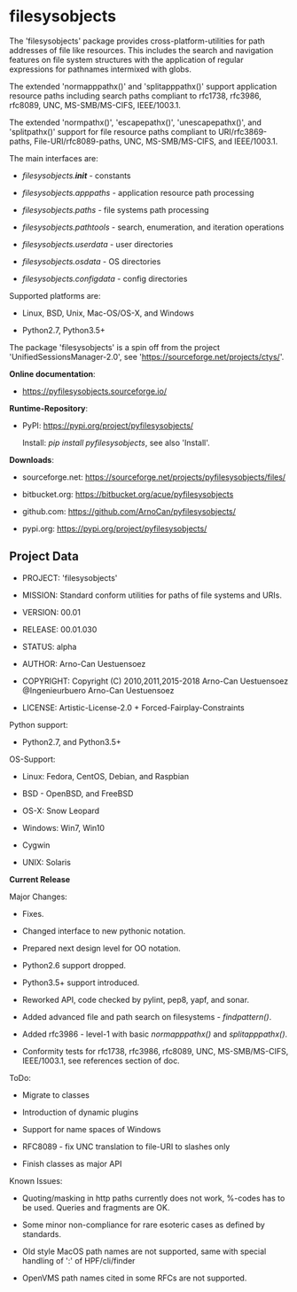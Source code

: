 filesysobjects
==============

The 'filesysobjects' package provides cross-platform-utilities for path addresses
of file like resources. This includes the search and navigation features on file
system structures with the application of regular expressions for pathnames 
intermixed with globs.

The extended 'normapppathx()' and 'splitapppathx()' support application resource paths
including search paths compliant to rfc1738, rfc3986, rfc8089, UNC, MS-SMB/MS-CIFS, IEEE/1003.1.

The extended 'normpathx()', 'escapepathx()', 'unescapepathx()', and 'splitpathx()' support
for file resource paths compliant to URI/rfc3869-paths, File-URI/rfc8089-paths, UNC, MS-SMB/MS-CIFS, and IEEE/1003.1.

The main interfaces are:

* *filesysobjects.__init__* - constants

* *filesysobjects.apppaths* - application resource path processing

* *filesysobjects.paths* - file systems path processing

* *filesysobjects.pathtools* - search, enumeration, and iteration operations

* *filesysobjects.userdata* - user directories

* *filesysobjects.osdata* - OS directories

* *filesysobjects.configdata* - config directories

Supported platforms are:

* Linux, BSD, Unix, Mac-OS/OS-X, and Windows

* Python2.7, Python3.5+

The package 'filesysobjects' is a spin off from the project 'UnifiedSessionsManager-2.0',
see 'https://sourceforge.net/projects/ctys/'.

**Online documentation**:


* https://pyfilesysobjects.sourceforge.io/


**Runtime-Repository**:

* PyPI: https://pypi.org/project/pyfilesysobjects/

  Install: *pip install pyfilesysobjects*, see also 'Install'.

**Downloads**:

* sourceforge.net: https://sourceforge.net/projects/pyfilesysobjects/files/

* bitbucket.org: https://bitbucket.org/acue/pyfilesysobjects

* github.com: https://github.com/ArnoCan/pyfilesysobjects/

* pypi.org: https://pypi.org/project/pyfilesysobjects/


Project Data
------------

* PROJECT: 'filesysobjects'

* MISSION: Standard conform utilities for paths of file systems and URIs.

* VERSION: 00.01

* RELEASE: 00.01.030

* STATUS: alpha

* AUTHOR: Arno-Can Uestuensoez

* COPYRIGHT: Copyright (C) 2010,2011,2015-2018 Arno-Can Uestuensoez @Ingenieurbuero Arno-Can Uestuensoez

* LICENSE: Artistic-License-2.0 + Forced-Fairplay-Constraints


Python support:

*  Python2.7, and Python3.5+

OS-Support:

* Linux: Fedora, CentOS, Debian, and Raspbian 

* BSD - OpenBSD, and FreeBSD

* OS-X: Snow Leopard

* Windows: Win7, Win10

* Cygwin

* UNIX: Solaris


**Current Release**


Major Changes:

* Fixes.

* Changed interface to new pythonic notation.

* Prepared next design level for OO notation.

* Python2.6 support dropped.

* Python3.5+ support introduced.

* Reworked API, code checked by pylint, pep8, yapf, and sonar. 

* Added advanced file and path search on filesystems - *findpattern()*.

* Added rfc3986 - level-1 with basic *normapppathx()* and *splitapppathx()*.

* Conformity tests for rfc1738, rfc3986, rfc8089, UNC, MS-SMB/MS-CIFS, IEEE/1003.1, see references section of doc.

ToDo:

* Migrate to classes

* Introduction of dynamic plugins

* Support for name spaces of Windows

* RFC8089 - fix UNC translation to file-URI to slashes only 

* Finish classes as major API

Known Issues:

* Quoting/masking in http paths currently does not work, %-codes has to be used. Queries and fragments are OK.

* Some minor non-compliance for rare esoteric cases as defined by standards.

* Old style MacOS path names are not supported, same with special handling of ':' of HPF/cli/finder

* OpenVMS path names cited in some RFCs are not supported.
